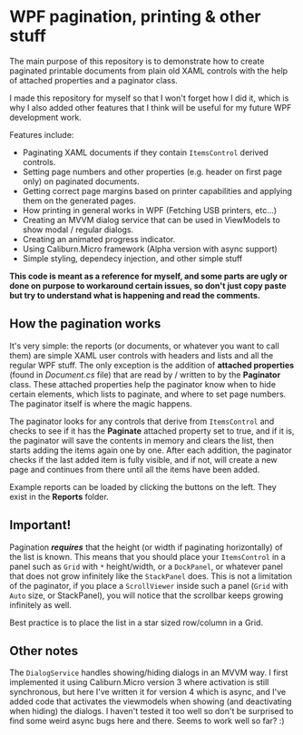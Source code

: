 # WPF pagination, printing & other stuff
The main purpose of this repository is to demonstrate how to create paginated printable documents from plain old XAML controls
with the help of attached properties and a paginator class.

I made this repository for myself so that I won't forget how I did it, which is why I also added other features that I think 
will be useful for my future WPF development work.

Features include:
* Paginating XAML documents if they contain `ItemsControl` derived controls.
* Setting page numbers and other properties (e.g. header on first page only) on paginated documents.
* Getting correct page margins based on printer capabilities and applying them on the generated pages.
* How printing in general works in WPF (Fetching USB printers, etc...)
* Creating an MVVM dialog service that can be used in ViewModels to show modal / regular dialogs.
* Creating an animated progress indicator.
* Using Caliburn.Micro framework (Alpha version with async support)
* Simple styling, dependecy injection, and other simple stuff

**This code is meant as a reference for myself, and some parts are ugly or done on purpose to workaround certain issues, so
don't just copy paste but try to understand what is happening and read the comments.**

## How the pagination works
It's very simple: the reports (or documents, or whatever you want to call them) are simple XAML user controls with headers and
lists and all the regular WPF stuff. The only exception is the addition of **attached properties** (found in *Document.cs* file)
that are read by / written to by the **Paginator** class. These attached properties help the paginator know when to hide certain
elements, which lists to paginate, and where to set page numbers. The paginator itself is where the magic happens.

The paginator looks for any controls that derive from `ItemsControl` and checks to see if it has the **Paginate** attached 
property set to true, and if it is, the paginator will save the contents in memory and clears the list, then starts adding the 
items again one by one. After each addition, the paginator checks if the last added item is fully visible, and if not, will 
create a new page and continues from there until all the items have been added.

Example reports can be loaded by clicking the buttons on the left. They exist in the **Reports** folder.

## Important!
Pagination _**requires**_ that the height (or width if paginating horizontally) of the list is known. This means that you should
place your `ItemsControl` in a panel such as `Grid` with `*` height/width, or a `DockPanel`, or whatever panel that does not 
grow infinitely like the `StackPanel` does. This is not a limitation of the paginator, if you place a `ScrollViewer` inside 
such a panel (`Grid` with `Auto` size, or StackPanel), you will notice that the scrollbar keeps growing infinitely as well.

Best practice is to place the list in a star sized row/column in a Grid.

## Other notes
The `DialogService` handles showing/hiding dialogs in an MVVM way. I first implemented it using Caliburn.Micro version 3 where
activation is still synchronous, but here I've written it for version 4 which is async, and I've added code that activates the
viewmodels when showing (and deactivating when hiding) the dialogs. I haven't tested it too well so don't be surprised to find
some weird async bugs here and there. Seems to work well so far? :)
